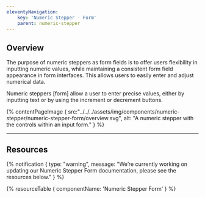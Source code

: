 ```yaml
---
eleventyNavigation:
    key: 'Numeric Stepper - Form'
    parent: numeric-stepper
---
```


## Overview
The purpose of numeric steppers as form fields is to offer users flexibility in inputting numeric values, while maintaining a consistent form field appearance in form interfaces. This allows users to easily enter and adjust numerical data.

Numeric steppers [form] allow a user to enter precise values, either by inputting text or by using the increment or decrement buttons.

{% contentPageImage {
    src:"../../../assets/img/components/numeric-stepper/numeric-stepper-form/overview.svg",
    alt: "A numeric stepper with the controls within an input form."
} %}

---

## Resources

{% notification {
  type: "warning",
  message: "We’re currently working on updating our Numeric Stepper Form documentation, please see the resources below."
} %}

{% resourceTable {
    componentName: 'Numeric Stepper Form'
} %}

